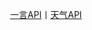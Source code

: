 <div>
    <p align="center"><a href="https://v1.hitokoto.cn">一言API</a>丨<a href="https://tianqiapi.com/api.php?style=tuskin=pitaya">天气API</a></p>
</div>
